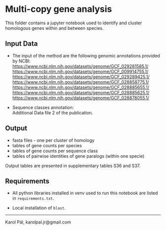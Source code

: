 # Multi-copy gene analysis

This folder contains a jupyter notebook used to identify and cluster homologous genes within and between species. 

## Input Data

 - The input of the method are the following genomic annotations provided by NCBI:
    https://www.ncbi.nlm.nih.gov/datasets/genome/GCF_029281585.1/ \
    https://www.ncbi.nlm.nih.gov/datasets/genome/GCF_009914755.1/ \
    https://www.ncbi.nlm.nih.gov/datasets/genome/GCF_029289425.1/ \
    https://www.ncbi.nlm.nih.gov/datasets/genome/GCF_028858775.1/ \
    https://www.ncbi.nlm.nih.gov/datasets/genome/GCF_028885655.1/ \
    https://www.ncbi.nlm.nih.gov/datasets/genome/GCF_028885625.1/ \
    https://www.ncbi.nlm.nih.gov/datasets/genome/GCF_028878055.1/

 - Sequence classes annotation: \
    Additional Data file 2 of the publication. 


## Output 
 - fasta files - one per cluster of homology
 - tables of gene counts per species
 - tables of gene counts per sequence class
 - tables of pairwise identities of gene paralogs (within one specie)

Output tables are presented in supplementary tables S36 and S37.

## Requirements

 - All python libraries installed in venv used to run this notebook are listed in `requirements.txt`.

 - Local installation of `blast`.

<hr/>
Karol Pál, karolpal.jr@gmail.com
